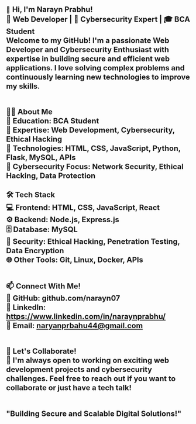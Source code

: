 <big>👋<big> <b>Hi, I'm Narayn Prabhu!<b> <br>
🚀 Web Developer | 🔐 Cybersecurity Expert | 🎓 BCA Student <br>
Welcome to my GitHub! I'm a passionate Web Developer and Cybersecurity Enthusiast with expertise in building secure and efficient web applications. I love solving complex problems and continuously learning new technologies to improve my skills. <br><br>

👨‍💻 About Me<br> 
🔹 Education: BCA Student<br>
🔹 Expertise: Web Development, Cybersecurity, Ethical Hacking<br>
🔹 Technologies: HTML, CSS, JavaScript, Python, Flask, MySQL, APIs<br>
🔹 Cybersecurity Focus: Network Security, Ethical Hacking, Data Protection<br>
<br>
🛠️ Tech Stack<br>
💻 Frontend: HTML, CSS, JavaScript, React<br>
⚙️ Backend: Node.js, Express.js<br>
🗄️ Database: MySQL <br>
🔐 Security: Ethical Hacking, Penetration Testing, Data Encryption <br>
🌐 Other Tools: Git, Linux, Docker, APIs <br><br>

📫 Connect With Me!<br>
🔗 GitHub: github.com/narayn07<br>
💼 LinkedIn: https://www.linkedin.com/in/naraynprabhu/<br>
📧 Email: naryanprbahu44@gmail.com<br><br>

📢 Let's Collaborate!<br>
🚀 I'm always open to working on exciting web development projects and cybersecurity challenges. Feel free to reach out if you want to collaborate or just have a tech talk!<br><br>

"Building Secure and Scalable Digital Solutions!"
